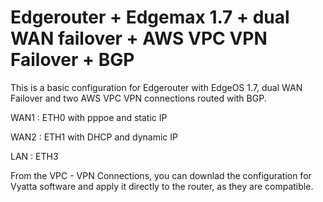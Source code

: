 # Edgerouter + Edgemax 1.7 + dual WAN failover + AWS VPC VPN Failover + BGP

This is a basic configuration for Edgerouter with EdgeOS 1.7, dual WAN Failover and two AWS VPC VPN connections routed with BGP.

WAN1 : ETH0 with pppoe and static IP

WAN2 : ETH1 with DHCP and dynamic IP

LAN : ETH3


From the VPC - VPN Connections, you can downlad the configuration for Vyatta software and apply it directly to the router, as they are compatible.




